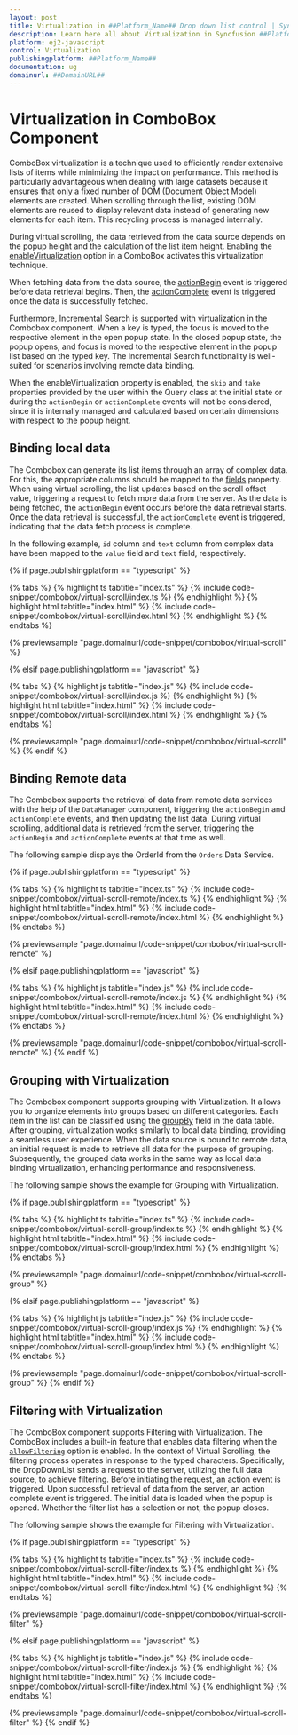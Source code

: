 ```yaml
---
layout: post
title: Virtualization in ##Platform_Name## Drop down list control | Syncfusion
description: Learn here all about Virtualization in Syncfusion ##Platform_Name## Drop down list control of Syncfusion Essential JS 2 and more.
platform: ej2-javascript
control: Virtualization 
publishingplatform: ##Platform_Name##
documentation: ug
domainurl: ##DomainURL##
---
```


# Virtualization in ComboBox Component

ComboBox virtualization is a technique used to efficiently render extensive lists of items while minimizing the impact on performance. This method is particularly advantageous when dealing with large datasets because it ensures that only a fixed number of DOM (Document Object Model) elements are created. When scrolling through the list, existing DOM elements are reused to display relevant data instead of generating new elements for each item. This recycling process is managed internally.
 
During virtual scrolling, the data retrieved from the data source depends on the popup height and the calculation of the list item height. Enabling the [enableVirtualization](../api/combo-box/#enableVirtualization) option in a ComboBox activates this virtualization technique.
 
When fetching data from the data source, the [actionBegin](../api/combo-box/#actionbegin) event is triggered before data retrieval begins. Then, the [actionComplete](../api/combo-box/#actioncomplete) event is triggered once the data is successfully fetched.

Furthermore, Incremental Search is supported with virtualization in the Combobox component. When a key is typed, the focus is moved to the respective element in the open popup state. In the closed popup state, the popup opens, and focus is moved to the respective element in the popup list based on the typed key. The Incremental Search functionality is well-suited for scenarios involving remote data binding.

When the enableVirtualization property is enabled, the `skip` and `take` properties provided by the user within the Query class at the initial state or during the `actionBegin` or `actionComplete` events will not be considered, since it is internally managed and calculated based on certain dimensions with respect to the popup height.

## Binding local data

The Combobox can generate its list items through an array of complex data. For this, the appropriate columns should be mapped to the [fields](../api/combo-box/#fields) property. When using virtual scrolling, the list updates based on the scroll offset value, triggering a request to fetch more data from the server. As the data is being fetched, the `actionBegin` event occurs before the data retrieval starts. Once the data retrieval is successful, the `actionComplete` event is triggered, indicating that the data fetch process is complete.

In the following example, `id` column and `text` column from complex data have been mapped to the `value` field and `text` field, respectively.

{% if page.publishingplatform == "typescript" %}

 {% tabs %}
{% highlight ts tabtitle="index.ts" %}
{% include code-snippet/combobox/virtual-scroll/index.ts %}
{% endhighlight %}
{% highlight html tabtitle="index.html" %}
{% include code-snippet/combobox/virtual-scroll/index.html %}
{% endhighlight %}
{% endtabs %}
        
{% previewsample "page.domainurl/code-snippet/combobox/virtual-scroll" %}

{% elsif page.publishingplatform == "javascript" %}

{% tabs %}
{% highlight js tabtitle="index.js" %}
{% include code-snippet/combobox/virtual-scroll/index.js %}
{% endhighlight %}
{% highlight html tabtitle="index.html" %}
{% include code-snippet/combobox/virtual-scroll/index.html %}
{% endhighlight %}
{% endtabs %}

{% previewsample "page.domainurl/code-snippet/combobox/virtual-scroll" %}
{% endif %}


## Binding Remote data

The Combobox supports the retrieval of data from remote data services with the help of the `DataManager` component, triggering the `actionBegin` and `actionComplete` events, and then updating the list data. During virtual scrolling, additional data is retrieved from the server, triggering the `actionBegin` and `actionComplete` events at that time as well.

The following sample displays the OrderId from the `Orders` Data Service.

{% if page.publishingplatform == "typescript" %}

 {% tabs %}
{% highlight ts tabtitle="index.ts" %}
{% include code-snippet/combobox/virtual-scroll-remote/index.ts %}
{% endhighlight %}
{% highlight html tabtitle="index.html" %}
{% include code-snippet/combobox/virtual-scroll-remote/index.html %}
{% endhighlight %}
{% endtabs %}
        
{% previewsample "page.domainurl/code-snippet/combobox/virtual-scroll-remote" %}

{% elsif page.publishingplatform == "javascript" %}

{% tabs %}
{% highlight js tabtitle="index.js" %}
{% include code-snippet/combobox/virtual-scroll-remote/index.js %}
{% endhighlight %}
{% highlight html tabtitle="index.html" %}
{% include code-snippet/combobox/virtual-scroll-remote/index.html %}
{% endhighlight %}
{% endtabs %}

{% previewsample "page.domainurl/code-snippet/combobox/virtual-scroll-remote" %}
{% endif %}

## Grouping with Virtualization

The Combobox component supports grouping with Virtualization. It allows you to organize elements into groups based on different categories. Each item in the list can be classified using the [groupBy](../api/combo-box/#fields) field in the data table. After grouping, virtualization works similarly to local data binding, providing a seamless user experience. When the data source is bound to remote data, an initial request is made to retrieve all data for the purpose of grouping. Subsequently, the grouped data works in the same way as local data binding virtualization, enhancing performance and responsiveness.

The following sample shows the example for Grouping with Virtualization.

{% if page.publishingplatform == "typescript" %}

 {% tabs %}
{% highlight ts tabtitle="index.ts" %}
{% include code-snippet/combobox/virtual-scroll-group/index.ts %}
{% endhighlight %}
{% highlight html tabtitle="index.html" %}
{% include code-snippet/combobox/virtual-scroll-group/index.html %}
{% endhighlight %}
{% endtabs %}
        
{% previewsample "page.domainurl/code-snippet/combobox/virtual-scroll-group" %}

{% elsif page.publishingplatform == "javascript" %}

{% tabs %}
{% highlight js tabtitle="index.js" %}
{% include code-snippet/combobox/virtual-scroll-group/index.js %}
{% endhighlight %}
{% highlight html tabtitle="index.html" %}
{% include code-snippet/combobox/virtual-scroll-group/index.html %}
{% endhighlight %}
{% endtabs %}

{% previewsample "page.domainurl/code-snippet/combobox/virtual-scroll-group" %}
{% endif %}

## Filtering with Virtualization

The ComboBox component supports Filtering with Virtualization. The ComboBox includes a built-in feature that enables data filtering when the [`allowFiltering`](../api/combo-box/#allowfiltering) option is enabled. In the context of Virtual Scrolling, the filtering process operates in response to the typed characters. Specifically, the DropDownList sends a request to the server, utilizing the full data source, to achieve filtering. Before initiating the request, an action event is triggered. Upon successful retrieval of data from the server, an action complete event is triggered. The initial data is loaded when the popup is opened. Whether the filter list has a selection or not, the popup closes.

The following sample shows the example for Filtering with Virtualization.

{% if page.publishingplatform == "typescript" %}

 {% tabs %}
{% highlight ts tabtitle="index.ts" %}
{% include code-snippet/combobox/virtual-scroll-filter/index.ts %}
{% endhighlight %}
{% highlight html tabtitle="index.html" %}
{% include code-snippet/combobox/virtual-scroll-filter/index.html %}
{% endhighlight %}
{% endtabs %}
        
{% previewsample "page.domainurl/code-snippet/combobox/virtual-scroll-filter" %}

{% elsif page.publishingplatform == "javascript" %}

{% tabs %}
{% highlight js tabtitle="index.js" %}
{% include code-snippet/combobox/virtual-scroll-filter/index.js %}
{% endhighlight %}
{% highlight html tabtitle="index.html" %}
{% include code-snippet/combobox/virtual-scroll-filter/index.html %}
{% endhighlight %}
{% endtabs %}

{% previewsample "page.domainurl/code-snippet/combobox/virtual-scroll-filter" %}
{% endif %}
